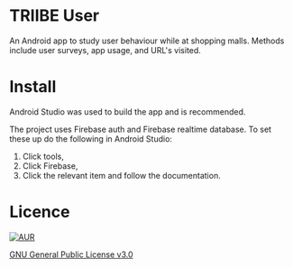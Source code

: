 # TRIIBE User
An Android app to study user behaviour while at shopping malls. Methods include user surveys, app usage, and URL's visited.
# Install
Android Studio was used to build the app and is recommended.

The project uses Firebase auth and Firebase realtime database. To set these up do the following in Android Studio:

1. Click tools,
2. Click Firebase,
3. Click the relevant item and follow the documentation.

# Licence
[![AUR](https://img.shields.io/aur/license/yaourt.svg)]()

[GNU General Public License v3.0](http://choosealicense.com/licenses/gpl-3.0/)